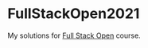 # FullStackOpen2021

My solutions for [Full Stack Open](https://fullstackopen.com/en/about) course. 